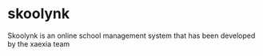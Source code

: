 # skoolynk
Skoolynk is an online school management system that has been developed  by the xaexia team
